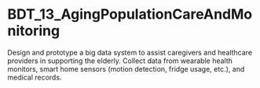 # BDT_13_AgingPopulationCareAndMonitoring
Design and prototype a big data system to assist caregivers and healthcare providers in supporting the elderly. Collect data from wearable health monitors, smart home sensors (motion detection, fridge usage, etc.), and medical records.

